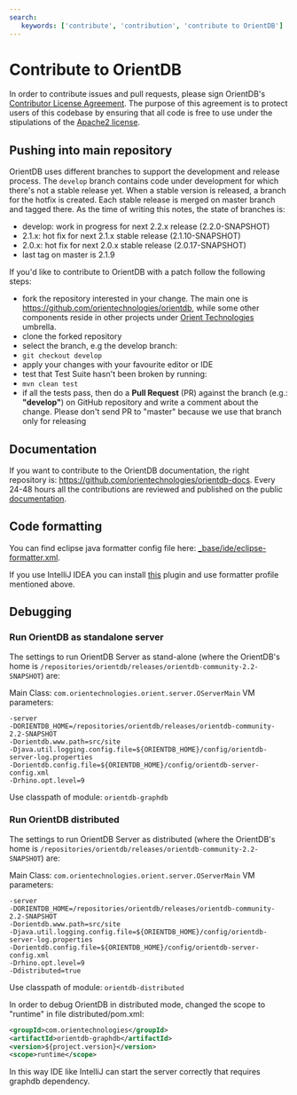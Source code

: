 ```yaml
---
search:
   keywords: ['contribute', 'contribution', 'contribute to OrientDB']
---
```


# Contribute to OrientDB

In order to contribute issues and pull requests, please sign OrientDB's [Contributor License Agreement](https://www.clahub.com/agreements/orientechnologies/orientdb). The purpose of this agreement is to protect users of this codebase by ensuring that all code is free to use under the stipulations of the [Apache2 license](http://www.apache.org/licenses/LICENSE-2.0.html).

## Pushing into main repository
OrientDB uses different branches to support the development and release process. 
The `develop` branch contains code under development for which there's not a stable release yet. 
When a stable version is released, a branch for the hotfix is created. 
Each stable release is merged on master branch and tagged there.
As the time of writing this notes, the state of branches is:

* develop: work in progress for next 2.2.x release (2.2.0-SNAPSHOT)
* 2.1.x: hot fix for next 2.1.x stable release (2.1.10-SNAPSHOT)
* 2.0.x: hot fix for next 2.0.x stable release (2.0.17-SNAPSHOT)
* last tag on master is 2.1.9  

If you'd like to contribute to OrientDB with a patch follow the following steps:
* fork the repository interested in your change. The main one is https://github.com/orientechnologies/orientdb, while some other components reside in other projects under [Orient Technologies](https://github.com/orientechnologies/) umbrella.
* clone the forked repository
* select the branch, e.g the develop branch: 
 * `git checkout develop`
* apply your changes with your favourite editor or IDE
* test that Test Suite hasn't been broken by running:
 * `mvn clean test`
* if all the tests pass, then do a **Pull Request** (PR) against the branch (e.g.: **"develop"**) on GitHub repository and write a comment about the change. Please don't send PR to "master" because we use that branch only for releasing

## Documentation

If you want to contribute to the OrientDB documentation, the right repository is: https://github.com/orientechnologies/orientdb-docs. Every 24-48 hours all the contributions are reviewed and published on the public [documentation](http://orientdb.com/docs/last/).

## Code formatting
You can find eclipse java formatter config file here: [_base/ide/eclipse-formatter.xml](https://github.com/orientechnologies/orientdb/blob/master/_base/ide/eclipse-formatter.xml).

If you use IntelliJ IDEA you can install [this](http://plugins.jetbrains.com/plugin/?id=6546) plugin and use formatter profile mentioned above.

## Debugging

### Run OrientDB as standalone server
The settings to run OrientDB Server as stand-alone (where the OrientDB's home is `/repositories/orientdb/releases/orientdb-community-2.2-SNAPSHOT`) are:

Main Class: `com.orientechnologies.orient.server.OServerMain`
VM parameters: 
```
-server
-DORIENTDB_HOME=/repositories/orientdb/releases/orientdb-community-2.2-SNAPSHOT
-Dorientdb.www.path=src/site
-Djava.util.logging.config.file=${ORIENTDB_HOME}/config/orientdb-server-log.properties
-Dorientdb.config.file=${ORIENTDB_HOME}/config/orientdb-server-config.xml
-Drhino.opt.level=9
```
Use classpath of module: `orientdb-graphdb`


### Run OrientDB distributed
The settings to run OrientDB Server as distributed (where the OrientDB's home is `/repositories/orientdb/releases/orientdb-community-2.2-SNAPSHOT`) are:

Main Class: `com.orientechnologies.orient.server.OServerMain`
VM parameters: 
```
-server
-DORIENTDB_HOME=/repositories/orientdb/releases/orientdb-community-2.2-SNAPSHOT
-Dorientdb.www.path=src/site
-Djava.util.logging.config.file=${ORIENTDB_HOME}/config/orientdb-server-log.properties
-Dorientdb.config.file=${ORIENTDB_HOME}/config/orientdb-server-config.xml
-Drhino.opt.level=9
-Ddistributed=true
```
Use classpath of module: `orientdb-distributed`

In order to debug OrientDB in distributed mode, changed the scope to "runtime" in file distributed/pom.xml:

```xml
<groupId>com.orientechnologies</groupId>
<artifactId>orientdb-graphdb</artifactId>
<version>${project.version}</version>
<scope>runtime</scope>
```

In this way IDE like IntelliJ can start the server correctly that requires graphdb dependency.

